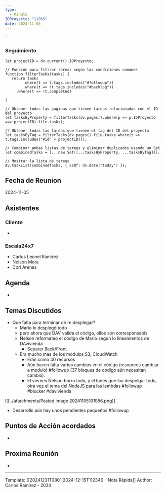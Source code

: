 ```yaml
---
type:
  - Minuta
IDProyecto: "11065"
date: 2024-11-05
---
```

`

### Seguimiento

```dataviewjs
let projectID = dv.current().IDProyecto;

// Función para filtrar tareas según las condiciones comunes
function filterTasks(tasks) {
   return tasks
        .where(t => t.tags.includes("#followup"))
        .where(t => !t.tags.includes("#backlog"))
     .where(t => !t.completed)
        
}

// Obtener todas las páginas que tienen tareas relacionadas con el ID del proyecto
let tasksByProperty = filterTasks(dv.pages().where(p => p.IDProyecto === projectID).file.tasks);

// Obtener todas las tareas que tienen el tag del ID del proyecto
let tasksByTag = filterTasks(dv.pages().file.tasks.where(t => t.tags.includes("#id" + projectID)));

// Combinar ambas listas de tareas y eliminar duplicados usando un Set
let combinedTasks = [...new Set([...tasksByProperty, ...tasksByTag])];

// Mostrar la lista de tareas
dv.taskList(combinedTasks, { asOf: dv.date("today") });
 ```
## Fecha de Reunion
2024-11-05

## Asistentes

### Cliente
* 
### Escala24x7
- Carlos Leonel Ramírez
-  Nelson Mora
- Cori Arenas

## Agenda
* 
## Temas Discutidos
*  Que falta para terminar de re desplegar?
	* Mario lo desplegó todo
	* pero ahora que DAV valida el código, ellos son corresponsabls
	* Nelson reformateo el código de Mario segun lo lineamientos de DAvivienda
		* Separar Back/Front
	* Era mucho mas de los modulos S3, CloudWatch 
		* Eran como 40 recursos
		* Aún hacen falta varios cambios en el código (resources cambiar a modulo) #followup (37 bloques de código aún necesitan cambio). 
		* El viernes Nelson borro todo, y el lunes que iba despelgar todo,  otra vez el tema del NodeJS para las lambdas #followup #blocker #davivienda

![[../attachments/Pasted image 20241105101956.png]]
* Desarrollo aún hay unos pendientes pequeños #followup 


## Puntos de Acción acordados
- 

## Proxima Reunión
*   

---
Template: [[20241231T0801 2024-12-15T112346 - Nota Rápida]]
Author: Carlos Ramírez - 2024
